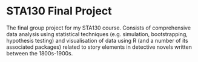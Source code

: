 # STA130 Final Project

The final group project for my STA130 course. Consists of comprehensive data analysis using statistical techniques (e.g. simulation, bootstrapping, hypothesis testing) and visualisation of data using R (and a number of its associated packages) related to story elements in detective novels written between the 1800s-1900s. 
